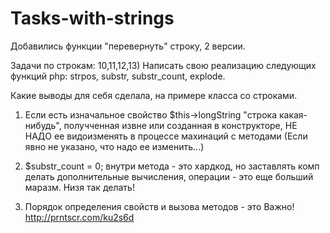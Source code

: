 # Tasks-with-strings

Добавились функции "перевернуть" строку, 2 версии.

Задачи по строкам:  10,11,12,13)   Написать свою реализацию следующих функций php: strpos, substr, substr_count, explode.

Какие выводы для себя сделала, на примере класса со строками.
1) Если есть изначальное свойство $this->longString "строка какая-нибудь", получченная извне или созданная в конструкторе, НЕ НАДО ее видоизменять в процессе махинаций с методами (Если явно не указано, что надо ее изменить...)

2)  $substr_count = 0; внутри метода - это хардкод, но заставлять комп делать дополнительные вычисления, операции - это еще больший маразм. Низя так делать! 

3) Порядок определения свойств и вызова методов - это Важно! http://prntscr.com/ku2s6d
